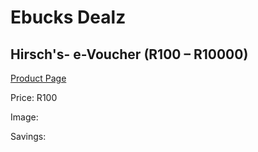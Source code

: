
# Ebucks Dealz
## Hirsch's- e-Voucher (R100 – R10000)
[Product Page](https://www.ebucks.com/web/shop/productSelected.do?prodId=331357772&catId=227677169)

Price: R100

Image: 

Savings: 


	